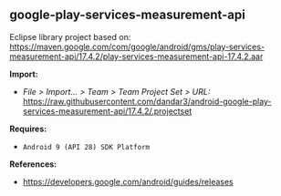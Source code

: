 ## google-play-services-measurement-api

Eclipse library project based on:<br/>
https://maven.google.com/com/google/android/gms/play-services-measurement-api/17.4.2/play-services-measurement-api-17.4.2.aar

**Import:**
- _File > Import... > Team > Team Project Set > URL:_<br/>
  https://raw.githubusercontent.com/dandar3/android-google-play-services-measurement-api/17.4.2/.projectset

**Requires:**
- `Android 9 (API 28) SDK Platform`

**References:**
- https://developers.google.com/android/guides/releases